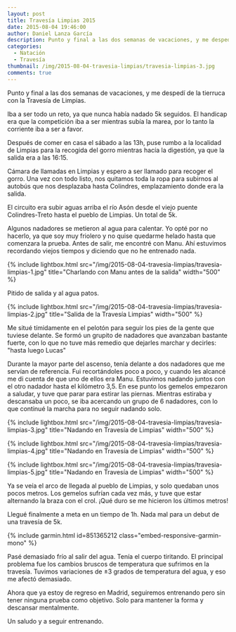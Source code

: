 ```yaml
---
layout: post
title: Travesía Limpias 2015
date: 2015-08-04 19:46:00
author: Daniel Lanza García
description: Punto y final a las dos semanas de vacaciones, y me despedí de la tierruca con la Travesía de Limpias.
categories:
  - Natación
  - Travesía
thumbnail: /img/2015-08-04-travesia-limpias/travesia-limpias-3.jpg
comments: true
---
```


Punto y final a las dos semanas de vacaciones, y me despedí de la tierruca con la Travesía de Limpias.

Iba a ser todo un reto, ya que nunca había nadado 5k seguidos. El handicap era que la competición iba a ser mientras subía la marea, por lo tanto la corriente iba a ser a favor.

Después de comer en casa el sábado a las 13h, puse rumbo a la localidad de Limpias para la recogida del gorro mientras hacía la digestión, ya que la salida era a las 16:15.

Cámara de llamadas en Limpias y espero a ser llamado para recoger el gorro. Una vez con todo listo, nos quitamos toda la ropa para subirnos al autobús que nos desplazaba hasta Colindres, emplazamiento donde era la salida.

El circuito era subir aguas arriba el río Asón desde el viejo puente Colindres-Treto hasta el pueblo de Limpias. Un total de 5k.

Algunos nadadores se metieron al agua para calentar. Yo opté por no hacerlo, ya que soy muy friolero y no quise quedarme helado hasta que comenzara la prueba. Antes de salir, me encontré con Manu. Ahí estuvimos recordando viejos tiempos y diciendo que no he entrenado nada.

{% include lightbox.html src="/img/2015-08-04-travesia-limpias/travesia-limpias-1.jpg" title="Charlando con Manu antes de la salida" width="500" %}

Pitido de salida y al agua patos.

{% include lightbox.html src="/img/2015-08-04-travesia-limpias/travesia-limpias-2.jpg" title="Salida de la Travesía Limpias" width="500" %}

Me situé tímidamente en el pelotón para seguir los pies de la gente que tuviese delante. Se formó un grupito de nadadores que avanzaban bastante fuerte, con lo que no tuve más remedio que dejarles marchar y decirles: "hasta luego Lucas"

Durante la mayor parte del ascenso, tenía delante a dos nadadores que me servían de referencia. Fui recortándoles poco a poco, y cuando les alcancé me di cuenta de que uno de ellos era Manu. Estuvimos nadando juntos con el otro nadador hasta el kilómetro 3,5. En ese punto los gemelos empezaron a saludar, y tuve que parar para estirar las piernas. Mientras estiraba y descansaba un poco, se iba acercando un grupo de 6 nadadores, con lo que continué la marcha para no seguir nadando solo.

{% include lightbox.html src="/img/2015-08-04-travesia-limpias/travesia-limpias-3.jpg" title="Nadando en Travesía de Limpias" width="500" %}

{% include lightbox.html src="/img/2015-08-04-travesia-limpias/travesia-limpias-4.jpg" title="Nadando en Travesía de Limpias" width="500" %}

{% include lightbox.html src="/img/2015-08-04-travesia-limpias/travesia-limpias-5.jpg" title="Nadando en Travesía de Limpias" width="500" %}

Ya se veía el arco de llegada al pueblo de Limpias, y solo quedaban unos pocos metros. Los gemelos sufrían cada vez más, y tuve que estar alternando la braza con el crol. ¡Qué duro se me hicieron los últimos metros!

Llegué finalmente a meta en un tiempo de 1h. Nada mal para un debut de una travesía de 5k.

{% include garmin.html id=851365212 class="embed-responsive-garmin-mono" %}

Pasé demasiado frío al salir del agua. Tenía el cuerpo tiritando. El principal problema fue los cambios bruscos de temperatura que sufrimos en la travesía. Tuvimos variaciones de ±3 grados de temperatura del agua, y eso me afectó demasiado.

Ahora que ya estoy de regreso en Madrid, seguiremos entrenando pero sin tener ninguna prueba como objetivo. Solo para mantener la forma y descansar mentalmente.

Un saludo y a seguir entrenando.
